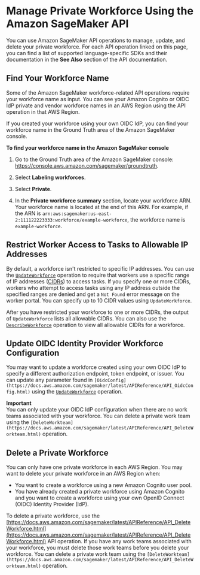 # Manage Private Workforce Using the Amazon SageMaker API<a name="sms-workforce-management-private-api"></a>

You can use Amazon SageMaker API operations to manage, update, and delete your private workforce\. For each API operation linked on this page, you can find a list of supported language\-specific SDKs and their documentation in the **See Also** section of the API documentation\.

## Find Your Workforce Name<a name="sms-workforce-management-private-api-name"></a>

Some of the Amazon SageMaker workforce\-related API operations require your workforce name as input\. You can see your Amazon Cognito or OIDC IdP private and vendor workforce names in an AWS Region using the []() API operation in that AWS Region\. 

If you created your workforce using your own OIDC IdP, you can find your workforce name in the Ground Truth area of the Amazon SageMaker console\. 

**To find your workforce name in the Amazon SageMaker console**

1. Go to the Ground Truth area of the Amazon SageMaker console: [https://console\.aws\.amazon\.com/sagemaker/groundtruth](https://console.aws.amazon.com/sagemaker/groundtruth)\.

1. Select **Labeling workforces**\.

1. Select **Private**\.

1. In the **Private workforce summary** section, locate your workforce ARN\. Your workforce name is located at the end of this ARN\. For example, if the ARN is `arn:aws:sagemaker:us-east-2:111122223333:workforce/example-workforce`, the workforce name is `example-workforce`\. 

## Restrict Worker Access to Tasks to Allowable IP Addresses<a name="sms-workforce-management-private-api-cidr"></a>

By default, a workforce isn't restricted to specific IP addresses\. You can use the [ `UpdateWorkforce`](https://docs.aws.amazon.com/sagemaker/latest/APIReference/API_UpdateWorkforce.html) operation to require that workers use a specific range of IP addresses \([CIDRs](https://docs.aws.amazon.com/vpc/latest/userguide/VPC_Subnets.html)\) to access tasks\. If you specify one or more CIDRs, workers who attempt to access tasks using any IP address outside the specified ranges are denied and get a `Not Found` error message on the worker portal\. You can specify up to 10 CIDR values using `UpdateWorkforce`\. 

After you have restricted your workforce to one or more CIDRs, the output of `UpdateWorkforce` lists all allowable CIDRs\. You can also use the [ `DescribeWorkforce`](https://docs.aws.amazon.com/sagemaker/latest/APIReference/API_DescribeWorkforce.html) operation to view all allowable CIDRs for a workforce\. 

## Update OIDC Identity Provider Workforce Configuration<a name="sms-workforce-management-private-api-update"></a>

You may want to update a workforce created using your own OIDC IdP to specify a different authorization endpoint, token endpoint, or issuer\. You can update any parameter found in `[OidcConfig](https://docs.aws.amazon.com/sagemaker/latest/APIReference/API_OidcConfig.html)` using the [ `UpdateWorkforce`](https://docs.aws.amazon.com/sagemaker/latest/APIReference/API_UpdateWorkforce.html) operation\.

**Important**  
You can only update your OIDC IdP configuration when there are no work teams associated with your workforce\. You can delete a private work team using the `[DeleteWorkteam](https://docs.aws.amazon.com/sagemaker/latest/APIReference/API_DeleteWorkteam.html)` operation\.

## Delete a Private Workforce<a name="sms-workforce-management-private-api-delete"></a>

You can only have one private workforce in each AWS Region\. You may want to delete your private workforce in an AWS Region when:
+ You want to create a workforce using a new Amazon Cognito user pool\. 
+ You have already created a private workforce using Amazon Cognito and you want to create a workforce using your own OpenID Connect \(OIDC\) Identity Provider \(IdP\)\.

To delete a private workforce, use the [https://docs.aws.amazon.com/sagemaker/latest/APIReference/API_DeleteWorkforce.html](https://docs.aws.amazon.com/sagemaker/latest/APIReference/API_DeleteWorkforce.html) API operation\. If you have any work teams associated with your workforce, you must delete those work teams before you delete your workforce\. You can delete a private work team using the `[DeleteWorkteam](https://docs.aws.amazon.com/sagemaker/latest/APIReference/API_DeleteWorkteam.html)` operation\. 